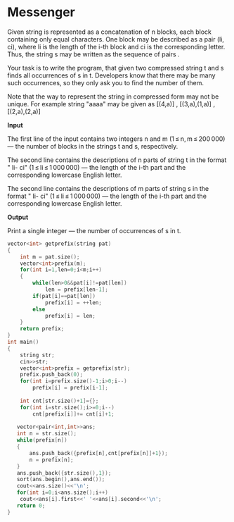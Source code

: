 # Messenger

Given string is represented as a concatenation of n blocks, each block containing only equal characters.
One block may be described as a pair (li, ci), where li is the length of the i-th block and ci is the corresponding letter. 
Thus, the string s may be written as the sequence of pairs .

Your task is to write the program, that given two compressed string t and s finds all occurrences of s in t. Developers know that there may be many such occurrences, so they only ask you to find the number of them. 

Note that the way to represent the string in compressed form may not be unique. For example string "aaaa" may be given as [(4,a)] , [(3,a),(1,a)] , [(2,a),(2,a)]

**Input**

The first line of the input contains two integers n and m (1 ≤ n, m ≤ 200 000) — the number of blocks in the strings t and s, respectively.

The second line contains the descriptions of n parts of string t in the format " li- ci" (1 ≤ li ≤ 1 000 000) — the length of the i-th part and the corresponding lowercase English letter.

The second line contains the descriptions of m parts of string s in the format " li- ci" (1 ≤ li ≤ 1 000 000) — the length of the i-th part and the corresponding lowercase English letter.

**Output**

Print a single integer — the number of occurrences of s in t.

```cpp
vector<int> getprefix(string pat)
{
    int m = pat.size();
    vector<int>prefix(m);
    for(int i=1,len=0;i<m;i++)
    {
        while(len>0&&pat[i]!=pat[len])
            len = prefix[len-1];
        if(pat[i]==pat[len])
            prefix[i] = ++len;
        else
            prefix[i] = len;
    }
    return prefix;
}
int main()
{
    string str;
    cin>>str;
    vector<int>prefix = getprefix(str);
    prefix.push_back(0);
    for(int i=prefix.size()-1;i>0;i--)
        prefix[i] = prefix[i-1];
 
    int cnt[str.size()+1]={};
    for(int i=str.size();i>=0;i--)
        cnt[prefix[i]]+= cnt[i]+1;
 
   vector<pair<int,int>>ans;
   int n = str.size();
   while(prefix[n])
   {
       ans.push_back({prefix[n],cnt[prefix[n]]+1});
       n = prefix[n];
   }
   ans.push_back({str.size(),1});
   sort(ans.begin(),ans.end());
   cout<<ans.size()<<'\n';
   for(int i=0;i<ans.size();i++)
    cout<<ans[i].first<<' '<<ans[i].second<<'\n';
   return 0;
}
```

